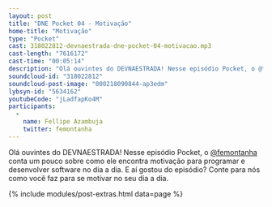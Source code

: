 ```yaml
---
layout: post
title: "DNE Pocket 04 - Motivação"
home-title: "Motivação"
type: "Pocket"
cast: 318022812-devnaestrada-dne-pocket-04-motivacao.mp3
cast-length: "7616172"
cast-time: "00:05:14"
description: "Olá ouvintes do DEVNAESTRADA! Nesse episódio Pocket, o @femontanha conta um pouco sobre como ele encontra motivação para programar e desenvolver software no dia a dia. E aí gostou do episódio? Conte para nós como você faz para se motivar no seu dia a dia."
soundcloud-id: "318022812"
soundcloud-post-image: "000218090844-ap3edm"
lybsyn-id: "5634162"
youtubeCode: "jLadfapKo4M"
participants:
  -
    name: Fellipe Azambuja
    twitter: femontanha
---
```


Olá ouvintes do DEVNAESTRADA! Nesse episódio Pocket, o [@femontanha](http://twitter.com/femontanha) conta um pouco sobre como ele encontra motivação para programar e desenvolver software no dia a dia. E aí gostou do episódio? Conte para nós como você faz para se motivar no seu dia a dia.

{% include modules/post-extras.html data=page %}
